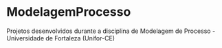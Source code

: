 # ModelagemProcesso
Projetos desenvolvidos durante a disciplina de Modelagem de Processo - Universidade de Fortaleza (Unifor-CE)
